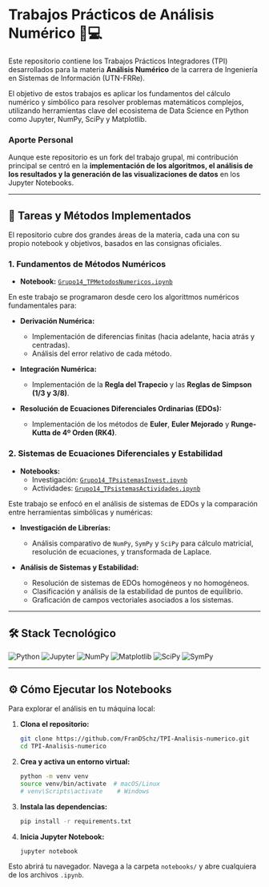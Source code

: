 # Trabajos Prácticos de Análisis Numérico 🧠💻

Este repositorio contiene los Trabajos Prácticos Integradores (TPI) desarrollados para la materia **Análisis Numérico**  de la carrera de Ingeniería en Sistemas de Información (UTN-FRRe).

El objetivo de estos trabajos es aplicar los fundamentos del cálculo numérico y simbólico para resolver problemas matemáticos complejos, utilizando herramientas clave del ecosistema de Data Science en Python como Jupyter, NumPy, SciPy y Matplotlib.

### Aporte Personal

Aunque este repositorio es un fork del trabajo grupal, mi contribución principal se centró en la **implementación de los algoritmos, el análisis de los resultados y la generación de las visualizaciones de datos** en los Jupyter Notebooks.

---

## 🔬 Tareas y Métodos Implementados

El repositorio cubre dos grandes áreas de la materia, cada una con su propio notebook y objetivos, basados en las consignas oficiales.

### 1. Fundamentos de Métodos Numéricos

* **Notebook:** [`Grupo14_TPMetodosNumericos.ipynb`](./notebooks/Grupo14_TPMetodosNumericos.ipynb)

En este trabajo se programaron desde cero los algorittmos numéricos fundamentales para:

* **Derivación Numérica:**
    * Implementación de diferencias finitas (hacia adelante, hacia atrás y centradas).
    * Análisis del error relativo de cada método.

* **Integración Numérica:**
    * Implementación de la **Regla del Trapecio** y las **Reglas de Simpson (1/3 y 3/8)**.

* **Resolución de Ecuaciones Diferenciales Ordinarias (EDOs):**
    * Implementación de los métodos de **Euler**, **Euler Mejorado** y **Runge-Kutta de 4º Orden (RK4)**.

### 2. Sistemas de Ecuaciones Diferenciales y Estabilidad

* **Notebooks:**
    * Investigación: [`Grupo14_TPsistemasInvest.ipynb`](./notebooks/Grupo14_TPsistemasInvest.ipynb)
    * Actividades: [`Grupo14_TPsistemasActividades.ipynb`](./notebooks/Grupo14_TPsistemasActividades.ipynb)

Este trabajo se enfocó en el análisis de sistemas de EDOs y la comparación entre herramientas simbólicas y numéricas:

* **Investigación de Librerías:**
    * Análisis comparativo de `NumPy`, `SymPy` y `SciPy` para cálculo matricial, resolución de ecuaciones, y transformada de Laplace.

* **Análisis de Sistemas y Estabilidad:**
    * Resolución de sistemas de EDOs homogéneos y no homogéneos.
    * Clasificación y análisis de la estabilidad de puntos de equilibrio.
    * Graficación de campos vectoriales asociados a los sistemas.

---

## 🛠️ Stack Tecnológico

![Python](https://img.shields.io/badge/Python-3776AB?style=for-the-badge&logo=python&logoColor=white)
![Jupyter](https://img.shields.io/badge/Jupyter-F37626?style=for-the-badge&logo=Jupyter&logoColor=white)
![NumPy](https://img.shields.io/badge/Numpy-013243?style=for-the-badge&logo=numpy&logoColor=white)
![Matplotlib](https://img.shields.io/badge/Matplotlib-313131?style=for-the-badge&logo=matplotlib&logoColor=white)
![SciPy](https://img.shields.io/badge/SciPy-80C942?style=for-the-badge&logo=scipy&logoColor=white)
![SymPy](https://img.shields.io/badge/SymPy-3B5524?style=for-the-badge&logo=sympy&logoColor=white)

---

## ⚙️ Cómo Ejecutar los Notebooks

Para explorar el análisis en tu máquina local:

1.  **Clona el repositorio:**
    ```bash
    git clone https://github.com/FranDSchz/TPI-Analisis-numerico.git
    cd TPI-Analisis-numerico
    ```
2.  **Crea y activa un entorno virtual:**
    ```bash
    python -m venv venv
    source venv/bin/activate  # macOS/Linux
    # venv\Scripts\activate    # Windows
    ```
3.  **Instala las dependencias:**
    ```bash
    pip install -r requirements.txt
    ```
4.  **Inicia Jupyter Notebook:**
    ```bash
    jupyter notebook
    ```
Esto abrirá tu navegador. Navega a la carpeta `notebooks/` y abre cualquiera de los archivos `.ipynb`.
